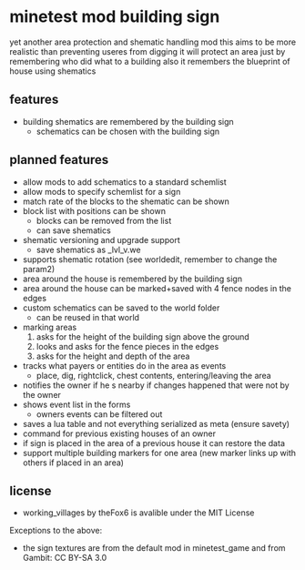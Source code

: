 # minetest mod building sign
yet another area protection and shematic handling mod
this aims to be more realistic than preventing useres from digging
it will protect an area just by remembering who did what to a building
also it remembers the blueprint of house using shematics

## features
* building shematics are remembered by the building sign
  * schematics can be chosen with the building sign

## planned features
* allow mods to add schematics to a standard schemlist
* allow mods to specify schemlist for a sign
* match rate of the blocks to the shematic can be shown
* block list with positions can be shown
  * blocks can be removed from the list
  * can save shematics
* shematic versioning and upgrade support
  * save shematics as <name>_lvl<upgrade level>_v<version number>.we
* supports shematic rotation (see worldedit, remember to change the param2)
* area around the house is remembered by the building sign
* area around the house can be marked+saved with 4 fence nodes in the edges
* custom schematics can be saved to the world folder
  * can be reused in that world
* marking areas
  1. asks for the height of the building sign above the ground
  2. looks and asks for the fence pieces in the edges
  3. asks for the height and depth of the area
* tracks what payers or entities do in the area as events
  * place, dig, rightclick, chest contents, entering/leaving the area
* notifies the owner if he s nearby if changes happened that were not by the owner
* shows event list in the forms
  * owners events can be filtered out
* saves a lua table and not everything serialized as meta (ensure savety)
* command for previous existing houses of an owner
* if sign is placed in the area of a previous house it can restore the data
* support multiple building markers for one area (new marker links up with others if placed in an area)

## license
* working_villages by theFox6 is avalible under the MIT License

Exceptions to the above:
* the sign textures are from the default mod in minetest_game and from Gambit: CC BY-SA 3.0
